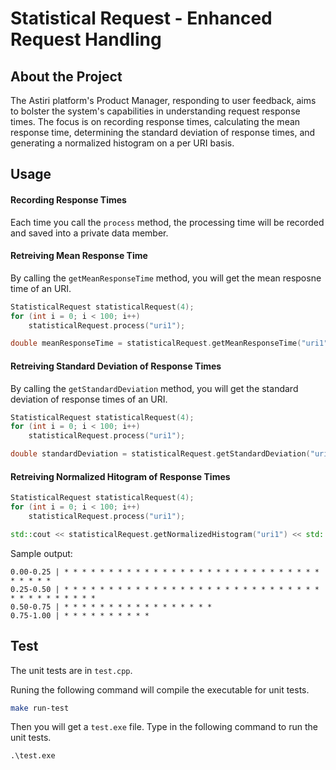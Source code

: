 # Statistical Request - Enhanced Request Handling

## About the Project

The Astiri platform's Product Manager, responding to user feedback, aims to bolster the system's capabilities in understanding request response times. The focus is on recording response times, calculating the mean response time, determining the standard deviation of response times, and generating a normalized histogram on a per URI basis.

## Usage

#### Recording Response Times

Each time you call the `process` method, the processing time will be recorded and saved into a private data member.

#### Retreiving Mean Response Time

By calling the `getMeanResponseTime` method, you will get the mean resposne time of an URI.

```cpp
StatisticalRequest statisticalRequest(4);
for (int i = 0; i < 100; i++)
    statisticalRequest.process("uri1");

double meanResponseTime = statisticalRequest.getMeanResponseTime("uri1");
```

#### Retreiving Standard Deviation of Response Times

By calling the `getStandardDeviation` method, you will get the standard deviation of response times of an URI.

```cpp
StatisticalRequest statisticalRequest(4);
for (int i = 0; i < 100; i++)
    statisticalRequest.process("uri1");

double standardDeviation = statisticalRequest.getStandardDeviation("uri1")
```

#### Retreiving Normalized Hitogram of Response Times

```cpp
StatisticalRequest statisticalRequest(4);
for (int i = 0; i < 100; i++)
    statisticalRequest.process("uri1");

std::cout << statisticalRequest.getNormalizedHistogram("uri1") << std::endl;
```

Sample output:
```
0.00-0.25 | * * * * * * * * * * * * * * * * * * * * * * * * * * * * * * * * * * 
0.25-0.50 | * * * * * * * * * * * * * * * * * * * * * * * * * * * * * * * * * * * * * * *
0.50-0.75 | * * * * * * * * * * * * * * * * *
0.75-1.00 | * * * * * * * * * *
```

## Test

The unit tests are in `test.cpp`.

Runing the following command will compile the executable for unit tests.

```sh
make run-test
```
Then you will get a `test.exe` file. Type in the following command to run the unit tests.

```
.\test.exe
```


